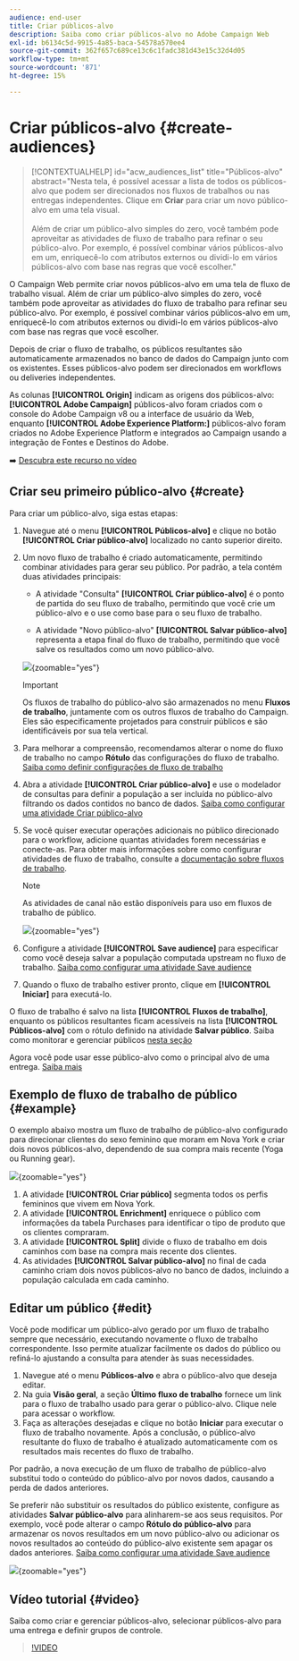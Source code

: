 ```yaml
---
audience: end-user
title: Criar públicos-alvo
description: Saiba como criar públicos-alvo no Adobe Campaign Web
exl-id: b6134c5d-9915-4a85-baca-54578a570ee4
source-git-commit: 362f657c689ce13c6c1fadc381d43e15c32d4d05
workflow-type: tm+mt
source-wordcount: '871'
ht-degree: 15%

---
```


# Criar públicos-alvo {#create-audiences}

>[!CONTEXTUALHELP]
>id="acw_audiences_list"
>title="Públicos-alvo"
>abstract="Nesta tela, é possível acessar a lista de todos os públicos-alvo que podem ser direcionados nos fluxos de trabalhos ou nas entregas independentes. Clique em **Criar** para criar um novo público-alvo em uma tela visual.<br/><br/>Além de criar um público-alvo simples do zero, você também pode aproveitar as atividades de fluxo de trabalho para refinar o seu público-alvo. Por exemplo, é possível combinar vários públicos-alvo em um, enriquecê-lo com atributos externos ou dividi-lo em vários públicos-alvo com base nas regras que você escolher."

<!--
[!CONTEXTUALHELP]
>id="acw_audiences_create_settings"
>title="Audience settings"
>abstract="Enter the name of the audience and additional options, then click the **Create Audience** button."-->

O Campaign Web permite criar novos públicos-alvo em uma tela de fluxo de trabalho visual. Além de criar um público-alvo simples do zero, você também pode aproveitar as atividades do fluxo de trabalho para refinar seu público-alvo. Por exemplo, é possível combinar vários públicos-alvo em um, enriquecê-lo com atributos externos ou dividi-lo em vários públicos-alvo com base nas regras que você escolher.

Depois de criar o fluxo de trabalho, os públicos resultantes são automaticamente armazenados no banco de dados do Campaign junto com os existentes. Esses públicos-alvo podem ser direcionados em workflows ou deliveries independentes.

As colunas **[!UICONTROL Origin]** indicam as origens dos públicos-alvo: **[!UICONTROL Adobe Campaign]** públicos-alvo foram criados com o console do Adobe Campaign v8 ou a interface de usuário da Web, enquanto **[!UICONTROL Adobe Experience Platform:]** públicos-alvo foram criados no Adobe Experience Platform e integrados ao Campaign usando a integração de Fontes e Destinos do Adobe.

➡️ [Descubra este recurso no vídeo](#video)

## Criar seu primeiro público-alvo {#create}

Para criar um público-alvo, siga estas etapas:

1. Navegue até o menu **[!UICONTROL Públicos-alvo]** e clique no botão **[!UICONTROL Criar público-alvo]** localizado no canto superior direito.

1. Um novo fluxo de trabalho é criado automaticamente, permitindo combinar atividades para gerar seu público. Por padrão, a tela contém duas atividades principais:

   * A atividade &quot;Consulta&quot; **[!UICONTROL Criar público-alvo]** é o ponto de partida do seu fluxo de trabalho, permitindo que você crie um público-alvo e o use como base para o seu fluxo de trabalho.

   * A atividade &quot;Novo público-alvo&quot; **[!UICONTROL Salvar público-alvo]** representa a etapa final do fluxo de trabalho, permitindo que você salve os resultados como um novo público-alvo.

   ![](assets/create-audience-blank.png){zoomable="yes"}

   >[!IMPORTANT]
   >
   >Os fluxos de trabalho do público-alvo são armazenados no menu **Fluxos de trabalho**, juntamente com os outros fluxos de trabalho do Campaign. Eles são especificamente projetados para construir públicos e são identificáveis por sua tela vertical.

1. Para melhorar a compreensão, recomendamos alterar o nome do fluxo de trabalho no campo **Rótulo** das configurações do fluxo de trabalho. [Saiba como definir configurações de fluxo de trabalho](../workflows/workflow-settings.md)

1. Abra a atividade **[!UICONTROL Criar público-alvo]** e use o modelador de consultas para definir a população a ser incluída no público-alvo filtrando os dados contidos no banco de dados. [Saiba como configurar uma atividade Criar público-alvo](../workflows/activities/build-audience.md)

1. Se você quiser executar operações adicionais no público direcionado para o workflow, adicione quantas atividades forem necessárias e conecte-as. Para obter mais informações sobre como configurar atividades de fluxo de trabalho, consulte a [documentação sobre fluxos de trabalho](../workflows/activities/about-activities.md).

   >[!NOTE]
   >
   >As atividades de canal não estão disponíveis para uso em fluxos de trabalho de público.

   ![](assets/audience-creation-canvas.png){zoomable="yes"}

1. Configure a atividade **[!UICONTROL Save audience]** para especificar como você deseja salvar a população computada upstream no fluxo de trabalho. [Saiba como configurar uma atividade Save audience](../workflows/activities/save-audience.md)

1. Quando o fluxo de trabalho estiver pronto, clique em **[!UICONTROL Iniciar]** para executá-lo.

O fluxo de trabalho é salvo na lista **[!UICONTROL Fluxos de trabalho]**, enquanto os públicos resultantes ficam acessíveis na lista **[!UICONTROL Públicos-alvo]** com o rótulo definido na atividade **Salvar público**. Saiba como monitorar e gerenciar públicos [nesta seção](manage-audience.md)

Agora você pode usar esse público-alvo como o principal alvo de uma entrega. [Saiba mais](add-audience.md)

## Exemplo de fluxo de trabalho de público {#example}

O exemplo abaixo mostra um fluxo de trabalho de público-alvo configurado para direcionar clientes do sexo feminino que moram em Nova York e criar dois novos públicos-alvo, dependendo de sua compra mais recente (Yoga ou Running gear).

![](assets/audiences-example.png){zoomable="yes"}

1. A atividade **[!UICONTROL Criar público]** segmenta todos os perfis femininos que vivem em Nova York.
1. A atividade **[!UICONTROL Enrichment]** enriquece o público com informações da tabela Purchases para identificar o tipo de produto que os clientes compraram.
1. A atividade **[!UICONTROL Split]** divide o fluxo de trabalho em dois caminhos com base na compra mais recente dos clientes.
1. As atividades **[!UICONTROL Salvar público-alvo]** no final de cada caminho criam dois novos públicos-alvo no banco de dados, incluindo a população calculada em cada caminho.

## Editar um público {#edit}

Você pode modificar um público-alvo gerado por um fluxo de trabalho sempre que necessário, executando novamente o fluxo de trabalho correspondente. Isso permite atualizar facilmente os dados do público ou refiná-lo ajustando a consulta para atender às suas necessidades.

1. Navegue até o menu **Públicos-alvo** e abra o público-alvo que deseja editar.
1. Na guia **Visão geral**, a seção **Último fluxo de trabalho** fornece um link para o fluxo de trabalho usado para gerar o público-alvo. Clique nele para acessar o workflow.
1. Faça as alterações desejadas e clique no botão **Iniciar** para executar o fluxo de trabalho novamente. Após a conclusão, o público-alvo resultante do fluxo de trabalho é atualizado automaticamente com os resultados mais recentes do fluxo de trabalho.

Por padrão, a nova execução de um fluxo de trabalho de público-alvo substitui todo o conteúdo do público-alvo por novos dados, causando a perda de dados anteriores.

Se preferir não substituir os resultados do público existente, configure as atividades **Salvar público-alvo** para alinharem-se aos seus requisitos. Por exemplo, você pode alterar o campo **Rótulo do público-alvo** para armazenar os novos resultados em um novo público-alvo ou adicionar os novos resultados ao conteúdo do público-alvo existente sem apagar os dados anteriores. [Saiba como configurar uma atividade Save audience](../workflows/activities/save-audience.md)

![](assets/edit-audience-save.png){zoomable="yes"}

## Vídeo tutorial {#video}

Saiba como criar e gerenciar públicos-alvo, selecionar públicos-alvo para uma entrega e definir grupos de controle.

>[!VIDEO](https://video.tv.adobe.com/v/3425861?quality=12)
